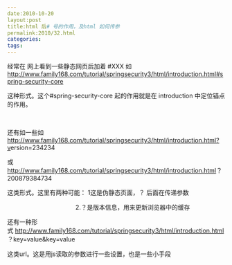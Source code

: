 ```yaml
---
date:2010-10-20
layout:post
title:html 后# 号的作用，及html 如何传参
permalink:2010/32.html
categories:
tags:
---
```



<p>经常在 网上看到一些静态网页后加着 #XXX 如<a href="http://www.family168.com/tutorial/springsecurity3/html/introduction.html#spring-security-core">http://www.family168.com/tutorial/springsecurity3/html/introduction.html#spring-security-core</a></p> <p>这种形式。这个#spring-security-core 起的作用就是在 introduction 中定位锚点的作用。</p> <p>&nbsp;</p> <p>还有如一些如<a href="http://www.family168.com/tutorial/springsecurity3/html/introduction.html#spring-security-core">http://www.family168.com/tutorial/springsecurity3/html/introduction.html?v</a>ersion=234234</p> <p>或<a href="http://www.family168.com/tutorial/springsecurity3/html/introduction.html#spring-security-core">http://www.family168.com/tutorial/springsecurity3/html/introduction.html</a>？200879384734</p> <p>这类形式。这里有两种可能： 1这是伪静态页面，？ 后面在传递参数 &nbsp;</p> <p>&nbsp;&nbsp; &nbsp; &nbsp; &nbsp; &nbsp; &nbsp; &nbsp; &nbsp; &nbsp; &nbsp; &nbsp; &nbsp; &nbsp; &nbsp; &nbsp; &nbsp; &nbsp; &nbsp; &nbsp; &nbsp;2.？是版本信息，用来更新浏览器中的缓存</p> <p>还有一种形式&nbsp;<a href="http://www.family168.com/tutorial/springsecurity3/html/introduction.html#spring-security-core">http://www.family168.com/tutorial/springsecurity3/html/introduction.html</a>？key=value&amp;key=value</p> <p>这类url。这是用js读取的参数进行一些设置，也是一些小手段</p> <p>&nbsp;</p>